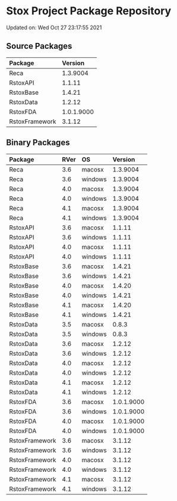 # Stox Project Package Repository


Updated on: Wed Oct 27 23:17:55 2021
## Source Packages

|Package        |Version    |
|:--------------|:----------|
|Reca           |1.3.9004   |
|RstoxAPI       |1.1.11     |
|RstoxBase      |1.4.21     |
|RstoxData      |1.2.12     |
|RstoxFDA       |1.0.1.9000 |
|RstoxFramework |3.1.12     |

## Binary Packages

|Package        |RVer |OS      |Version    |
|:--------------|:----|:-------|:----------|
|Reca           |3.6  |macosx  |1.3.9004   |
|Reca           |3.6  |windows |1.3.9004   |
|Reca           |4.0  |macosx  |1.3.9004   |
|Reca           |4.0  |windows |1.3.9004   |
|Reca           |4.1  |macosx  |1.3.9004   |
|Reca           |4.1  |windows |1.3.9004   |
|RstoxAPI       |3.6  |macosx  |1.1.11     |
|RstoxAPI       |3.6  |windows |1.1.11     |
|RstoxAPI       |4.0  |macosx  |1.1.11     |
|RstoxAPI       |4.0  |windows |1.1.11     |
|RstoxBase      |3.6  |macosx  |1.4.21     |
|RstoxBase      |3.6  |windows |1.4.21     |
|RstoxBase      |4.0  |macosx  |1.4.20     |
|RstoxBase      |4.0  |windows |1.4.21     |
|RstoxBase      |4.1  |macosx  |1.4.20     |
|RstoxBase      |4.1  |windows |1.4.21     |
|RstoxData      |3.5  |macosx  |0.8.3      |
|RstoxData      |3.5  |windows |0.8.3      |
|RstoxData      |3.6  |macosx  |1.2.12     |
|RstoxData      |3.6  |windows |1.2.12     |
|RstoxData      |4.0  |macosx  |1.2.12     |
|RstoxData      |4.0  |windows |1.2.12     |
|RstoxData      |4.1  |macosx  |1.2.12     |
|RstoxData      |4.1  |windows |1.2.12     |
|RstoxFDA       |3.6  |macosx  |1.0.1.9000 |
|RstoxFDA       |3.6  |windows |1.0.1.9000 |
|RstoxFDA       |4.0  |macosx  |1.0.1.9000 |
|RstoxFDA       |4.0  |windows |1.0.1.9000 |
|RstoxFramework |3.6  |macosx  |3.1.12     |
|RstoxFramework |3.6  |windows |3.1.12     |
|RstoxFramework |4.0  |macosx  |3.1.12     |
|RstoxFramework |4.0  |windows |3.1.12     |
|RstoxFramework |4.1  |macosx  |3.1.12     |
|RstoxFramework |4.1  |windows |3.1.12     |
